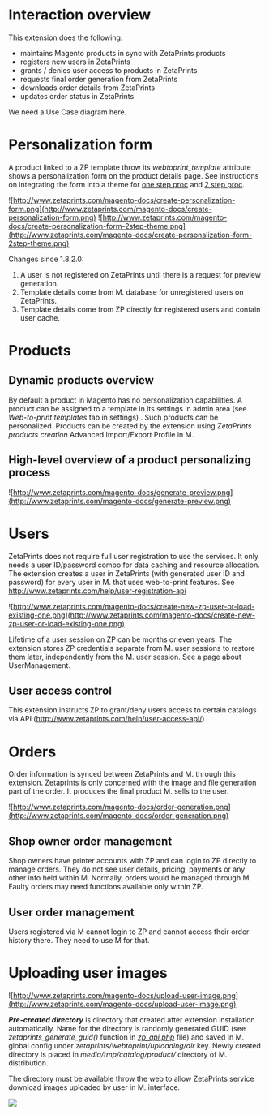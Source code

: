 # Interaction overview #

This extension does the following:
  * maintains Magento products in sync with ZetaPrints products
  * registers new users in ZetaPrints
  * grants / denies user access to products in ZetaPrints
  * requests final order generation from ZetaPrints
  * downloads order details from ZetaPrints
  * updates order status in ZetaPrints

We need a Use Case diagram here.

# Personalization form #
A product linked to a ZP template throw its _webtoprint\_template_ attribute shows a personalization form on the product details page. See instructions on integrating the form into a theme for [one step proc](http://code.google.com/p/magento-w2p/wiki/CustomThemeNative) and [2 step proc](http://code.google.com/p/magento-w2p/wiki/CustomTheme2Step).

![http://www.zetaprints.com/magento-docs/create-personalization-form.png](http://www.zetaprints.com/magento-docs/create-personalization-form.png)
![http://www.zetaprints.com/magento-docs/create-personalization-form-2step-theme.png](http://www.zetaprints.com/magento-docs/create-personalization-form-2step-theme.png)

Changes since 1.8.2.0:
  1. A user is not registered on ZetaPrints until there is a request for preview generation.
  1. Template details come from M. database for unregistered users on ZetaPrints.
  1. Template details come from ZP directly for registered users and contain user cache.

# Products #

## Dynamic products overview ##
By default a product in Magento has no personalization capabilities. A product can be assigned to a template in its settings in admin area (see _Web-to-print templates_ tab in settings) . Such products can be personalized. Products can be created by the extension using _ZetaPrints products creation_ Advanced Import/Export Profile in M.

## High-level overview of a product personalizing process ##

![http://www.zetaprints.com/magento-docs/generate-preview.png](http://www.zetaprints.com/magento-docs/generate-preview.png)

# Users #
ZetaPrints does not require full user registration to use the services. It only needs a user ID/password combo for data caching and resource allocation. The extension creates a user in ZetaPrints (with generated user ID and password) for every user in M. that uses web-to-print features. See http://www.zetaprints.com/help/user-registration-api

![http://www.zetaprints.com/magento-docs/create-new-zp-user-or-load-existing-one.png](http://www.zetaprints.com/magento-docs/create-new-zp-user-or-load-existing-one.png)

Lifetime of a user session on ZP can be months or even years. The extension stores ZP credentials separate from M. user sessions to restore them later, independently from the M. user session. See a page about UserManagement.

## User access control ##
This extension instructs ZP to grant/deny users access to certain catalogs via API (http://www.zetaprints.com/help/user-access-api/)

# Orders #
Order information is synced between ZetaPrints and M. through this extension.
Zetaprints is only concerned with the image and file generation part of the order. It produces the final product M. sells to the user.

![http://www.zetaprints.com/magento-docs/order-generation.png](http://www.zetaprints.com/magento-docs/order-generation.png)

## Shop owner order management ##
Shop owners have printer accounts with ZP and can login to ZP directly to manage orders. They do not see user details, pricing, payments or any other info held within M.
Normally, orders would be managed through M. Faulty orders may need functions available only within ZP.

## User order management ##
Users registered via M cannot login to ZP and cannot access their order history there.
They need to use M for that.

# Uploading user images #

![http://www.zetaprints.com/magento-docs/upload-user-image.png](http://www.zetaprints.com/magento-docs/upload-user-image.png)

_**Pre-created directory**_ is directory that created after extension installation automatically. Name for the directory is randomly generated GUID (see _zetaprints\_generate\_guid()_ function in _[zp\_api.php](http://code.google.com/p/magento-w2p/source/browse/trunk/app/code/local/ZetaPrints/Zpapi/Model/zp_api.php)_ file) and saved in M. global config under _zetaprints/webtoprint/uploading/dir_ key. Newly created directory is placed in _media/tmp/catalog/product/_ directory of M. distribution.

The directory must be available throw the web to allow ZetaPrints service download images uploaded by user in M. interface.

[![](http://www.zetaprints.com/help/img/magento_w2p_images/magento_support_text.png)](http://www.zetaprints.com/magento-web-to-print/magento-partners)